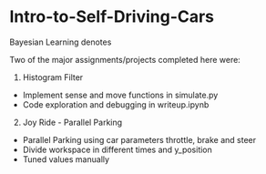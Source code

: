 # Intro-to-Self-Driving-Cars
Bayesian Learning denotes 

Two of the major assignments/projects completed here were:
1. Histogram Filter
- Implement sense and move functions in simulate.py
- Code exploration and debugging in writeup.ipynb

2. Joy Ride - Parallel Parking 
- Parallel Parking using car parameters throttle, brake and steer
- Divide workspace in different times and y_position
- Tuned values manually
